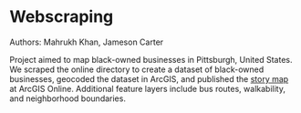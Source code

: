 # Webscraping
 
Authors: Mahrukh Khan, Jameson Carter

Project aimed to map black-owned businesses in Pittsburgh, United States. We scraped the online directory to create a dataset of black-owned businesses, geocoded the dataset in ArcGIS, and published the [story map](https://storymaps.arcgis.com/stories/73ed746ecaad4ffe8693658b58d6eca0) at ArcGIS Online. Additional feature layers include bus routes, walkability, and neighborhood boundaries.
